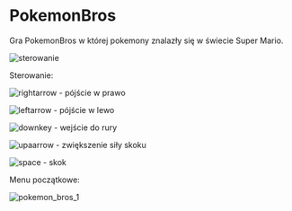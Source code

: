 # PokemonBros
Gra PokemonBros w której pokemony znalazły się w świecie Super Mario. 

![sterowanie](https://user-images.githubusercontent.com/33400631/93989727-924c2780-fd8a-11ea-9f4d-87c419a2d16a.png)

Sterowanie:

 ![rightarrow](https://user-images.githubusercontent.com/33400631/93990205-23bb9980-fd8b-11ea-9b48-6a7a774d6e89.png) - pójście w prawo    
    

![leftarrow](https://user-images.githubusercontent.com/33400631/93990481-71380680-fd8b-11ea-97ff-9a5ad6404683.png) - pójście w lewo          

![downkey](https://user-images.githubusercontent.com/33400631/93990795-db50ab80-fd8b-11ea-939a-823b870f6cb2.png) - wejście do rury

![upaarrow](https://user-images.githubusercontent.com/33400631/93990637-a7758600-fd8b-11ea-990e-a5bc3eaf767c.png) - zwiększenie siły skoku

![space](https://user-images.githubusercontent.com/33400631/93991236-5914b700-fd8c-11ea-911a-bfb4e23b08e3.jpg) - skok

Menu początkowe:

![pokemon_bros_1](https://user-images.githubusercontent.com/33400631/93989283-01754c00-fd8a-11ea-9016-f11d43445ba9.png)


